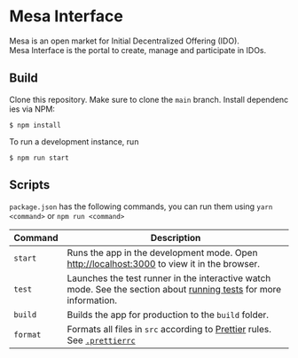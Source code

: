 # Mesa Interface

Mesa is an open market for Initial Decentralized Offering (IDO). Mesa Interface is the portal to create, manage and participate in IDOs.

## Build

Clone this repository. Make sure to clone the `main` branch. Install dependencies via NPM:

```
$ npm install
```

To run a development instance, run

```
$ npm run start
```

## Scripts

`package.json` has the following commands, you can run them using `yarn <command>` or `npm run <command>`

| Command  | Description                                                                                                                                                                         |
| -------- | ----------------------------------------------------------------------------------------------------------------------------------------------------------------------------------- |
| `start`  | Runs the app in the development mode. Open [http://localhost:3000](http://localhost:3000) to view it in the browser.                                                                |
| `test`   | Launches the test runner in the interactive watch mode. See the section about [running tests](https://facebook.github.io/create-react-app/docs/running-tests) for more information. |
| `build`  | Builds the app for production to the `build` folder.                                                                                                                                |
| `format` | Formats all files in `src` according to [Prettier](https://prettier.io/) rules. See [`.prettierrc`](.prettierrc)                                                                    |
